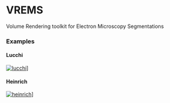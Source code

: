 # VREMS
Volume Rendering toolkit for Electron Microscopy Segmentations

### Examples
#### Lucchi
[![lucchi](https://yt-embed.herokuapp.com/embed?v=YBD-Z2qRG-g)](https://www.youtube.com/watch?v=YBD-Z2qRG-g)]
#### Heinrich
[![heinrich](https://yt-embed.herokuapp.com/embed?v=t5KbPGDv9hs)](https://www.youtube.com/watch?v=t5KbPGDv9hs)]

